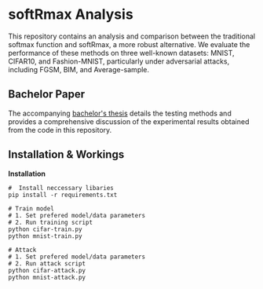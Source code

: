 # softRmax Analysis
This repository contains an analysis and comparison between the traditional softmax function and softRmax, a more robust alternative. We evaluate the performance of these methods on three well-known datasets: MNIST, CIFAR10, and Fashion-MNIST, particularly under adversarial attacks, including FGSM, BIM, and Average-sample.

## Bachelor Paper
The accompanying [bachelor's thesis](https://www.cs.ru.nl/bachelors-theses/2024/Nemo_Ingendaa___1063653___Analysis_and_exploration_of_polynomial_activation_function_-_softRmax.pdf) details the testing methods and provides a comprehensive discussion of the experimental results obtained from the code in this repository.

## Installation & Workings 
**Installation**
```
#  Install neccessary libaries
pip install -r requirements.txt

# Train model
# 1. Set prefered model/data parameters
# 2. Run training script
python cifar-train.py
python mnist-train.py

# Attack
# 1. Set prefered model/data parameters
# 2. Run attack script
python cifar-attack.py
python mnist-attack.py
```
